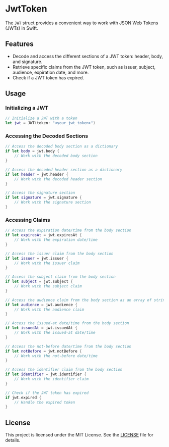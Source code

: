 # JwtToken

The `JWT` struct provides a convenient way to work with JSON Web Tokens (JWTs) in Swift.

## Features

- Decode and access the different sections of a JWT token: header, body, and signature.
- Retrieve specific claims from the JWT token, such as issuer, subject, audience, expiration date, and more.
- Check if a JWT token has expired.

## Usage

### Initializing a JWT

```swift
// Initialize a JWT with a token
let jwt = JWT(token: "<your_jwt_token>")
```

### Accessing the Decoded Sections

```swift
// Access the decoded body section as a dictionary
if let body = jwt.body {
    // Work with the decoded body section
}

// Access the decoded header section as a dictionary
if let header = jwt.header {
    // Work with the decoded header section
}

// Access the signature section
if let signature = jwt.signature {
    // Work with the signature section
}
```

### Accessing Claims

```swift
// Access the expiration date/time from the body section
if let expiresAt = jwt.expiresAt {
    // Work with the expiration date/time
}

// Access the issuer claim from the body section
if let issuer = jwt.issuer {
    // Work with the issuer claim
}

// Access the subject claim from the body section
if let subject = jwt.subject {
    // Work with the subject claim
}

// Access the audience claim from the body section as an array of strings
if let audience = jwt.audience {
    // Work with the audience claim
}

// Access the issued-at date/time from the body section
if let issuedAt = jwt.issuedAt {
    // Work with the issued-at date/time
}

// Access the not-before date/time from the body section
if let notBefore = jwt.notBefore {
    // Work with the not-before date/time
}

// Access the identifier claim from the body section
if let identifier = jwt.identifier {
    // Work with the identifier claim
}

// Check if the JWT token has expired
if jwt.expired {
    // Handle the expired token
}

```

## License

This project is licensed under the MIT License. See the [LICENSE](LICENSE) file for details.
